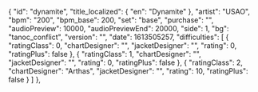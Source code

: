 {
      "id": "dynamite",
      "title_localized": {
        "en": "Dynamite"
      },
      "artist": "USAO",
      "bpm": "200",
      "bpm_base": 200,
      "set": "base",
      "purchase": "",
      "audioPreview": 10000,
      "audioPreviewEnd": 20000,
      "side": 1,
      "bg": "tanoc_conflict",
      "version": "",
      "date": 1613505257,
      "difficulties": [
        {
          "ratingClass": 0,
          "chartDesigner": "",
          "jacketDesigner": "",
          "rating": 0,
          "ratingPlus": false
        },
        {
          "ratingClass": 1,
          "chartDesigner": "",
          "jacketDesigner": "",
          "rating": 0,
          "ratingPlus": false
        },
        {
          "ratingClass": 2,
          "chartDesigner": "Arthas",
          "jacketDesigner": "",
          "rating": 10,
          "ratingPlus": false
        }
      ]
    },